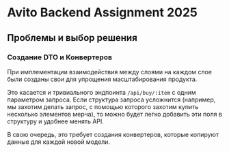 # Avito Backend Assignment 2025

## Проблемы и выбор решения

### Создание DTO и Конвертеров
При имплементации взаимодействия между слоями на каждом слое были созданы свои 
для упрощения масштабирования продукта. 

Это касается и тривиального эндпоинта `/api/buy/:item` с одним параметром запроса.
Если структура запроса усложнится (например, мы захотим делать запрос, с помощью
которого захотим купить несколько элементов мерча), то можно будет легко добавить
эти поля в структуру и удобнее менять API.

В свою очередь, это требует создания конвертеров, которые копируют данные для
каждой новой модели.
